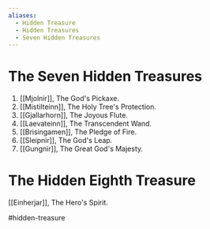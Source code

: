 ```yaml
---
aliases:
  - Hidden Treasure
  - Hidden Treasures
  - Seven Hidden Treasures
---
```

# The Seven Hidden Treasures
1. [[Mjolnir]], The God's Pickaxe.
2. [[Mistilteinn]], The Holy Tree's Protection.
3. [[Gjallarhorn]], The Joyous Flute.
4. [[Laevateinn]], The Transcendent Wand.
5. [[Brisingamen]], The Pledge of Fire.
6. [[Sleipnir]], The God's Leap.
7. [[Gungnir]], The Great God's Majesty.
# The Hidden Eighth Treasure
[[Einherjar]], The Hero's Spirit.

#hidden-treasure 